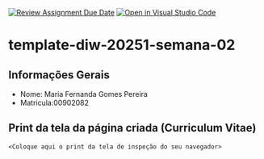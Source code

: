 [![Review Assignment Due Date](https://classroom.github.com/assets/deadline-readme-button-22041afd0340ce965d47ae6ef1cefeee28c7c493a6346c4f15d667ab976d596c.svg)](https://classroom.github.com/a/6b4UVvYL)
[![Open in Visual Studio Code](https://classroom.github.com/assets/open-in-vscode-2e0aaae1b6195c2367325f4f02e2d04e9abb55f0b24a779b69b11b9e10269abc.svg)](https://classroom.github.com/online_ide?assignment_repo_id=20139326&assignment_repo_type=AssignmentRepo)
# template-diw-20251-semana-02

## Informações Gerais
- Nome: Maria Fernanda Gomes Pereira 
- Matricula:00902082

## Print da tela da página criada (Curriculum Vitae)

`<Coloque aqui o print da tela de inspeção do seu navegador>`
